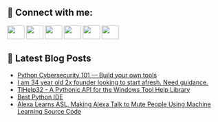 ## 🔎 Connect with me:
[<img height="32" width="40" src="https://cdn.jsdelivr.net/npm/simple-icons@v5/icons/telegram.svg" />](https://t.me/bullbesh)
[<img height="32" width="40" src="https://cdn.jsdelivr.net/npm/simple-icons@v5/icons/vk.svg" />](https://vk.com/bullbesh)
[<img height="32" width="40" src="https://cdn.jsdelivr.net/npm/simple-icons@v5/icons/twitter.svg" />](https://twitter.com/bullbesh1)
[<img height="32" width="40" src="https://cdn.jsdelivr.net/npm/simple-icons@v5/icons/instagram.svg" />](https://www.instagram.com/bullbesh)
[<img height="32" width="40" src="https://cdn.jsdelivr.net/npm/simple-icons@v5/icons/reddit.svg" />](https://www.reddit.com/user/bullbesh)
[<img height="32" width="40" src="https://cdn.jsdelivr.net/npm/simple-icons@v5/icons/youtube.svg" />](https://www.youtube.com/channel/UCtfjRs6uzgq5mfm8S06WTcg)

## 📕 Latest Blog Posts
<!-- BLOG-POST-LIST:START -->
- [Python Cybersecurity 101 — Build your own tools](https://www.reddit.com/r/Python/comments/uzj8ls/python_cybersecurity_101_build_your_own_tools/)
- [I am 34 year old 2x founder looking to start afresh. Need guidance.](https://www.reddit.com/r/Python/comments/uzizob/i_am_34_year_old_2x_founder_looking_to_start/)
- [TlHelp32 - A Pythonic API for the Windows Tool Help Library](https://www.reddit.com/r/Python/comments/uzg14c/tlhelp32_a_pythonic_api_for_the_windows_tool_help/)
- [Best Python IDE](https://www.reddit.com/r/Python/comments/uzfnom/best_python_ide/)
- [Alexa Learns ASL, Making Alexa Talk to Mute People Using Machine Learning Source Code](https://www.reddit.com/r/Python/comments/uzf24s/alexa_learns_asl_making_alexa_talk_to_mute_people/)
<!-- BLOG-POST-LIST:END -->
